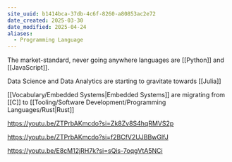 ```yaml
---
site_uuid: b1414bca-37db-4c6f-8260-a80853ac2e72
date_created: 2025-03-30
date_modified: 2025-04-24
aliases:
  - Programming Language
---
```


The market-standard, never going anywhere languages are [[Python]] and [[JavaScript]]. 

Data Science and Data Analytics are starting to gravitate towards [[Julia]] 

[[Vocabulary/Embedded Systems|Embedded Systems]] are migrating from [[C]] to [[Tooling/Software Development/Programming Languages/Rust|Rust]]

https://youtu.be/ZTPrbAKmcdo?si=Zk8Zv8S4hqRMVS2p

https://youtu.be/ZTPrbAKmcdo?si=f2BCfV2UJBBwGlfJ

https://youtu.be/E8cM12jRH7k?si=sQis-7oqgVtA5NCi